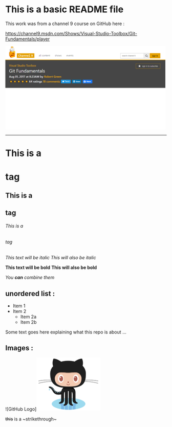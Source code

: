 # This is a basic README file

This work was from a channel 9 course on GitHub here : 

https://channel9.msdn.com/Shows/Visual-Studio-Toolbox/Git-Fundamentals/player

<img src="images/Channel 9 course/Course Header.png" width=500></img>

---

# This is a <h1> tag

## This is a <h2> tag

###### This is a <h6> tag

_This text will be italic_
_This will also be italic_

**This text will be bold**
**This will also be bold**

_You **can** combine them_

## unordered list :

- Item 1
- Item 2
  - Item 2a
  - Item 2b

Some text goes here explaining what this repo is about ...

## Images :

![GitHub Logo]<img src="images/GitHubLogos/Octocats/Octocat/Octocat.jpg" width="200">

~~this~~ is a ~strikethrough~
